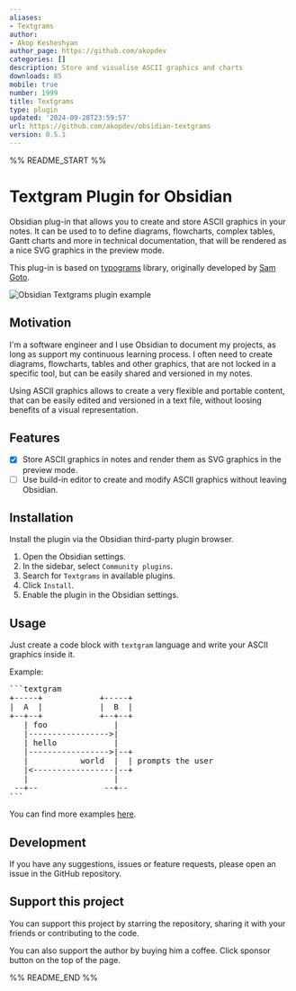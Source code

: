 ```yaml
---
aliases:
- Textgrams
author:
- Akop Kesheshyan
author_page: https://github.com/akopdev
categories: []
description: Store and visualise ASCII graphics and charts
downloads: 85
mobile: true
number: 1999
title: Textgrams
type: plugin
updated: '2024-09-28T23:59:57'
url: https://github.com/akopdev/obsidian-textgrams
version: 0.5.1
---
```


%% README_START %%

Textgram Plugin for Obsidian
============================

Obsidian plug-in that allows you to create and store ASCII graphics in your notes.
It can be used to to define diagrams, flowcharts, complex tables, Gantt charts and more 
in technical documentation, that will be rendered as a nice SVG graphics in the preview mode.

This plug-in is based on [typograms](https://github.com/google/typograms) library, originally
developed by [Sam Goto](https://code.sgo.to/2022/06/20/typographic-diagrams.html).

![Obsidian Textgrams plugin example](https://raw.githubusercontent.com/akopdev/obsidian-textgrams/HEAD/docs/cover.gif)

## Motivation

I'm a software engineer and I use Obsidian to document my projects, as long as support my 
continuous learning process. I often need to create diagrams, flowcharts, tables and other graphics,
that are not locked in a specific tool, but can be easily shared and versioned in my notes.

Using ASCII graphics allows to create a very flexible and portable content, that can be easily
edited and versioned in a text file, without loosing benefits of a visual representation.

## Features

- [X] Store ASCII graphics in notes and render them as SVG graphics in the preview mode.
- [ ] Use build-in editor to create and modify ASCII graphics without leaving Obsidian.

## Installation

Install the plugin via the Obsidian third-party plugin browser.

1. Open the Obsidian settings.
2. In the sidebar, select `Community plugins`.
3. Search for `Textgrams` in available plugins.
4. Click `Install`.
5. Enable the plugin in the Obsidian settings.

## Usage

Just create a code block with `textgram` language and write your ASCII graphics inside it.

Example:

<pre>
```textgram
+-----+            +-----+
|  A  |            |  B  |
+--+--+            +--+--+
   | foo              |
   |----------------->|
   | hello            |
   |----------------->|--+
   |           world  |  | prompts the user
   |<-----------------|--+
   |                  |
 --+--              --+--
```
</pre>

You can find more examples [here](docs/examples.md).

## Development

If you have any suggestions, issues or feature requests, please open an issue in the GitHub repository.

## Support this project

You can support this project by starring the repository, sharing it with your friends or contributing to
the code.

You can also support the author by buying him a coffee. Click sponsor button on the top of the page.


%% README_END %%